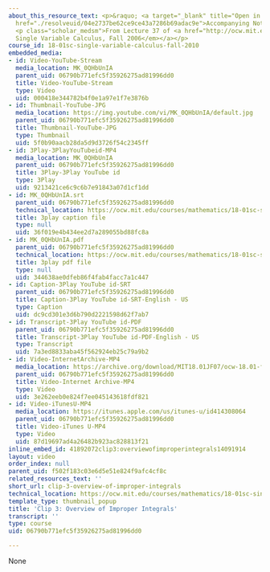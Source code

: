 ```yaml
---
about_this_resource_text: <p>&raquo; <a target="_blank" title="Open in a new window."
  href="./resolveuid/04e2737be62ce9ce43a7286b69adac9e">Accompanying Notes (PDF)</a></p>
  <p class="scholar_medsm">From Lecture 37 of <a href="http://ocw.mit.edu/courses/mathematics/18-01-single-variable-calculus-fall-2006/video-lectures/"><em>18.01
  Single Variable Calculus, Fall 2006</em></a></p>
course_id: 18-01sc-single-variable-calculus-fall-2010
embedded_media:
- id: Video-YouTube-Stream
  media_location: MK_0QHbUnIA
  parent_uid: 06790b771efc5f35926275ad81996dd0
  title: Video-YouTube-Stream
  type: Video
  uid: 000418e344782b4f0e1a97e1f7e3876b
- id: Thumbnail-YouTube-JPG
  media_location: https://img.youtube.com/vi/MK_0QHbUnIA/default.jpg
  parent_uid: 06790b771efc5f35926275ad81996dd0
  title: Thumbnail-YouTube-JPG
  type: Thumbnail
  uid: 5f0b90aacb28da5d9d3726f54c2345ff
- id: 3Play-3PlayYouTubeid-MP4
  media_location: MK_0QHbUnIA
  parent_uid: 06790b771efc5f35926275ad81996dd0
  title: 3Play-3Play YouTube id
  type: 3Play
  uid: 9213421ce6c9c6b7e91843a07d1cf1dd
- id: MK_0QHbUnIA.srt
  parent_uid: 06790b771efc5f35926275ad81996dd0
  technical_location: https://ocw.mit.edu/courses/mathematics/18-01sc-single-variable-calculus-fall-2010/unit-5-exploring-the-infinite/part-a-lhospitals-rule-and-improper-integrals/session-93-indefinite-integrals-and-singularities/clip-3-overview-of-improper-integrals/MK_0QHbUnIA.srt
  title: 3play caption file
  type: null
  uid: 36f019e4b434ee2d7a289055bd88fc8a
- id: MK_0QHbUnIA.pdf
  parent_uid: 06790b771efc5f35926275ad81996dd0
  technical_location: https://ocw.mit.edu/courses/mathematics/18-01sc-single-variable-calculus-fall-2010/unit-5-exploring-the-infinite/part-a-lhospitals-rule-and-improper-integrals/session-93-indefinite-integrals-and-singularities/clip-3-overview-of-improper-integrals/MK_0QHbUnIA.pdf
  title: 3play pdf file
  type: null
  uid: 344638ae0dfeb86f4fab4facc7a1c447
- id: Caption-3Play YouTube id-SRT
  parent_uid: 06790b771efc5f35926275ad81996dd0
  title: Caption-3Play YouTube id-SRT-English - US
  type: Caption
  uid: dc9cd301e3d6b790d2221598d62f7ab7
- id: Transcript-3Play YouTube id-PDF
  parent_uid: 06790b771efc5f35926275ad81996dd0
  title: Transcript-3Play YouTube id-PDF-English - US
  type: Transcript
  uid: 7a3ed8833aba45f562924eb25c79a9b2
- id: Video-InternetArchive-MP4
  media_location: https://archive.org/download/MIT18.01JF07/ocw-18.01-f07-lec37_300k.mp4
  parent_uid: 06790b771efc5f35926275ad81996dd0
  title: Video-Internet Archive-MP4
  type: Video
  uid: 3e262eeb0e824f7ee045143618fdf821
- id: Video-iTunesU-MP4
  media_location: https://itunes.apple.com/us/itunes-u/id414308064
  parent_uid: 06790b771efc5f35926275ad81996dd0
  title: Video-iTunes U-MP4
  type: Video
  uid: 87d19697ad4a26482b923ac828813f21
inline_embed_id: 41892072clip3:overviewofimproperintegrals14091914
layout: video
order_index: null
parent_uid: f502f183c03e6d5e51e824f9afc4cf8c
related_resources_text: ''
short_url: clip-3-overview-of-improper-integrals
technical_location: https://ocw.mit.edu/courses/mathematics/18-01sc-single-variable-calculus-fall-2010/unit-5-exploring-the-infinite/part-a-lhospitals-rule-and-improper-integrals/session-93-indefinite-integrals-and-singularities/clip-3-overview-of-improper-integrals
template_type: thumbnail_popup
title: 'Clip 3: Overview of Improper Integrals'
transcript: ''
type: course
uid: 06790b771efc5f35926275ad81996dd0

---
```

None